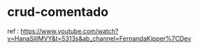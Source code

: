 # crud-comentado 
ref : https://www.youtube.com/watch?v=HanaSiIlMVY&t=5313s&ab_channel=FernandaKipper%7CDev
